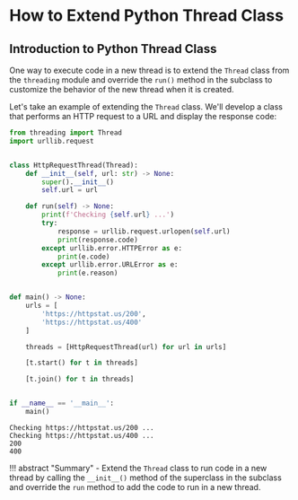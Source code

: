 # How to Extend Python Thread Class

## Introduction to Python Thread Class

One way to execute code in a new thread is to extend the `Thread` class from the `threading` module and override the `run()` method in the subclass to customize the behavior of the new thread when it is created.

Let's take an example of extending the `Thread` class. We'll develop a class that performs an HTTP request to a URL and display the response code:

```py
from threading import Thread
import urllib.request


class HttpRequestThread(Thread):
    def __init__(self, url: str) -> None:
        super().__init__()
        self.url = url

    def run(self) -> None:
        print(f'Checking {self.url} ...')
        try:
            response = urllib.request.urlopen(self.url)
            print(response.code)
        except urllib.error.HTTPError as e:
            print(e.code)
        except urllib.error.URLError as e:
            print(e.reason)


def main() -> None:
    urls = [
        'https://httpstat.us/200',
        'https://httpstat.us/400'
    ]

    threads = [HttpRequestThread(url) for url in urls]

    [t.start() for t in threads]

    [t.join() for t in threads]


if __name__ == '__main__':
    main()
```
```title="Output"
Checking https://httpstat.us/200 ...
Checking https://httpstat.us/400 ...
200
400
```

!!! abstract "Summary"
    - Extend the `Thread` class to run code in a new thread by calling the `__init__()` method of the superclass in the subclass and override the `run` method to add the code to run in a new thread.